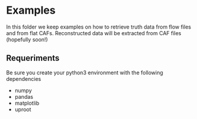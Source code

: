 # Examples

In this folder we keep examples on how to retrieve truth data from
flow files and from flat CAFs. Reconstructed data will be extracted
from CAF files (hopefully soon!)

## Requeriments

Be sure you create your python3 environment with the following
dependencies

* numpy
* pandas
* matplotlib
* uproot 